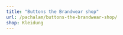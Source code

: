 ```yaml
---
title: "Buttons the Brandwear shop"
url: /pachalam/buttons-the-brandwear-shop/
shop: Kleidung
---
```

